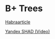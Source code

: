 B+ Trees
========
[Habraarticle](http://habrahabr.ru/post/114154)

[Yandex SHAD (Video)](http://shad.yandex.ru/lectures/algorithms_9.xml)
